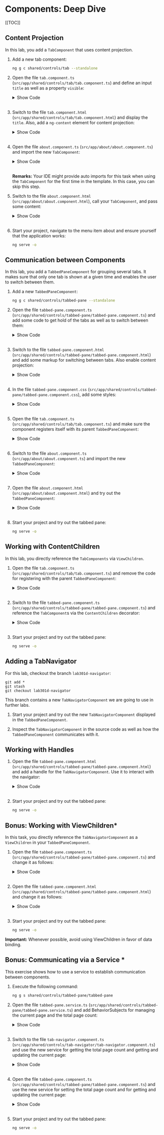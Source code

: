# Components: Deep Dive

[[TOC]]

## Content Projection

In this lab, you add a `TabComponent` that uses content projection.

1. Add a new tab component:

   ```bash
   ng g c shared/controls/tab --standalone
   ```

1. Open the file `tab.component.ts` (`src/app/shared/controls/tab/tab.component.ts`) and define an input `title` as well as a property `visible`:

   <details>
   <summary>Show Code</summary>

   ```typescript
   import { Component, Input } from "@angular/core";
   import { CommonModule } from "@angular/common";

   @Component({
     selector: "app-tab",
     standalone: true,
     imports: [CommonModule],
     templateUrl: "./tab.component.html",
     styleUrls: ["./tab.component.css"],
   })
   export class TabComponent {
     @Input() title = "";
     visible = true;
   }
   ```

   </details><br>

1. Switch to the file `tab.component.html` (`src/app/shared/controls/tab/tab.component.html`) and display the `title`. Also, add a `ng-content` element for content projection:

   <details>
   <summary>Show Code</summary>

   ```html
   <div *ngIf="visible">
     <h2>{{ title }}</h2>
     <ng-content></ng-content>
   </div>
   ```

   </details><br>

1. Open the file `about.component.ts` (`src/app/about/about.component.ts`) and import the new `TabComponent`:

   <details>
   <summary>Show Code</summary>

   ```typescript
   import { CommonModule } from "@angular/common";
   import { TabComponent } from "../shared/controls/tab/tab.component";

   @Component({
     selector: "app-about",
     standalone: true,
     templateUrl: "./about.component.html",
     styleUrls: ["./about.component.css"],
     imports: [CommonModule, TabComponent],
   })
   export class AboutComponent {}
   ```

   </details><br>

   **Remarks:** Your IDE might provide auto imports for this task when using the `TabComponent` for the first time in the template. In this case, you can skip this step.

1. Switch to the file `about.component.html` (`src/app/about/about.component.html`), call your `TabComponent`, and pass some content:

   <details>
   <summary>Show Code</summary>

   ```html
   <h1>Booking History</h1>

   <app-tab title="Upcoming Flights">
     <p>No upcoming flights!</p>
   </app-tab>

   <app-tab title="Operated Flights">
     <p>No operated flights!</p>
   </app-tab>

   <app-tab title="Cancelled Flights">
     <p>No cancelled flights!</p>
   </app-tab>
   ```

   </details><br>

1. Start your project, navigate to the menu item about and ensure yourself that the application works:

   ```bash
   ng serve -o
   ```

## Communication between Components

In this lab, you add a `TabbedPaneComponent` for grouping several tabs. It makes sure that only one tab is shown at a given time and enables the user to switch between them.

1. Add a new `TabbedPaneComponent`:

   ```bash
   ng g c shared/controls/tabbed-pane --standalone
   ```

1. Open the file `tabbed-pane.component.ts` (`src/app/shared/controls/tabbed-pane/tabbed-pane.component.ts`) and add some code to get hold of the tabs as well as to switch between them:

   <details>
   <summary>Show Code</summary>

   ```typescript
   import { AfterContentInit, Component } from "@angular/core";
   import { CommonModule } from "@angular/common";
   import { TabComponent } from "../tab/tab.component";

   @Component({
     selector: "app-tabbed-pane",
     standalone: true,
     imports: [CommonModule],
     templateUrl: "./tabbed-pane.component.html",
     styleUrls: ["./tabbed-pane.component.css"],
   })
   export class TabbedPaneComponent implements AfterContentInit {
     tabs: Array<TabComponent> = [];
     activeTab: TabComponent | undefined;

     ngAfterContentInit(): void {
       if (this.tabs.length > 0) {
         this.activate(this.tabs[0]);
       }
     }

     register(tab: TabComponent): void {
       this.tabs.push(tab);
     }

     activate(active: TabComponent): void {
       for (const tab of this.tabs) {
         tab.visible = tab === active;
       }
       this.activeTab = active;
     }
   }
   ```

   </details><br>

1. Switch to the file `tabbed-pane.component.html` (`src/app/shared/controls/tabbed-pane/tabbed-pane.component.html`) and add some markup for switching between tabs. Also enable content projection:

   <details>
   <summary>Show Code</summary>

   ```html
   <div class="tabbed-pane">
     <div class="navigation">
       <span *ngFor="let tab of tabs" class="tab-link">
         <a [ngClass]="{ active: tab == activeTab }" (click)="activate(tab)"
           >{{ tab.title }}</a
         >
       </span>
     </div>

     <ng-content></ng-content>
   </div>
   ```

   </details><br>

1. In the file `tabbed-pane.component.css` (`src/app/shared/controls/tabbed-pane/tabbed-pane.component.css`), add some styles:

   <details>
   <summary>Show Code</summary>

   ```css
   .navigation {
     margin-bottom: 30px;
   }

   .tab-link {
     font-size: 16px;
     padding-bottom: 3px;
     border-bottom: 5px solid darkseagreen;
     margin-right: 10px;
   }

   .tab-link a {
     color: black;
     cursor: pointer;
   }

   .tab-link a:hover {
     color: orangered;
     text-decoration: none;
   }

   .tab-link a.active {
     color: orangered;
   }
   ```

   </details><br>

1. Open the file `tab.component.ts` (`src/app/shared/controls/tab/tab.component.ts`) and make sure the component registers itself with its parent `TabbedPaneComponent`:

   <details>
   <summary>Show Code</summary>

   ```diff
   -import { Component, Input } from '@angular/core';
   +import { Component, inject, Input } from '@angular/core';
    import { CommonModule } from '@angular/common';
   +import { TabbedPaneComponent } from '../tabbed-pane/tabbed-pane.component';

    @Component({
      selector: 'app-tab',

   [...]

    export class TabComponent {
      @Input() title = '';
      visible = true;
   +
   +  pane = inject(TabbedPaneComponent);
   +
   +  constructor() {
   +    this.pane.register(this);
   +  }
    }
   ```

   </details><br>

1. Switch to the file `about.component.ts` (`src/app/about/about.component.ts`) and import the new `TabbedPaneComponent`:

   <details>
   <summary>Show Code</summary>

   ```diff
    import { Component } from '@angular/core';
    import { CommonModule } from '@angular/common';
    import { TabComponent } from '../shared/controls/tab/tab.component';
   +import { TabbedPaneComponent } from '../shared/controls/tabbed-pane/tabbed-pane.component';

    @Component({
      selector: 'app-about',
      standalone: true,
      templateUrl: './about.component.html',
      styleUrls: ['./about.component.css'],
   -  imports: [CommonModule, TabComponent],
   +  imports: [CommonModule, TabComponent, TabbedPaneComponent],
    })
    export class AboutComponent {}
   ```

   </details><br>

1. Open the file `about.component.html` (`src/app/about/about.component.html`) and try out the `TabbedPaneComponent`:

   <details>
   <summary>Show Code</summary>

   ```diff
    <h1>Booking History</h1>

   -<app-tab title="Upcoming Flights">
   -  <p>No upcoming flights!</p>
   -</app-tab>
   +<app-tabbed-pane>
   +  <app-tab title="Upcoming Flights">
   +    <p>No upcoming flights!</p>
   +  </app-tab>

   -<app-tab title="Operated Flights">
   -  <p>No operated flights!</p>
   -</app-tab>
   +  <app-tab title="Operated Flights">
   +    <p>No operated flights!</p>
   +  </app-tab>

   -<app-tab title="Cancelled Flights">
   -  <p>No cancelled flights!</p>
   -</app-tab>
   +  <app-tab title="Cancelled Flights">
   +    <p>No cancelled flights!</p>
   +  </app-tab>
   +</app-tabbed-pane>
   ```

   </details><br>

1. Start your project and try out the tabbed pane:

   ```bash
   ng serve -o
   ```

## Working with ContentChildren

In this lab, you directly reference the `TabComponents` via `ViewChildren`.

1. Open the file `tab.component.ts` (`src/app/shared/controls/tab/tab.component.ts`) and remove the code for registering with the parent `TabbedPaneComponent`:

   <details>
   <summary>Show Code</summary>

   ```diff
    import { TabbedPaneComponent } from '../tabbed-pane/tabbed-pane.component';
    export class TabComponent {
      @Input() title = '';
      visible = true;
   -
   -  pane = inject(TabbedPaneComponent);
   -
   -  constructor() {
   -    this.pane.register(this);
   -  }
    }
   ```

   </details><br>

1. Switch to the file `tabbed-pane.component.ts` (`src/app/shared/controls/tabbed-pane/tabbed-pane.component.ts`) and reference the `TabComponent`s via the `ContentChildren` decorator:

   <details>
   <summary>Show Code</summary>

   ```diff
   -import { AfterContentInit, Component } from '@angular/core';
   +import {
   +  AfterContentInit,
   +  Component,
   +  ContentChildren,
   +  QueryList,
   +} from '@angular/core';
    import { CommonModule } from '@angular/common';
    import { TabComponent } from '../tab/tab.component';

   [...]

      styleUrls: ['./tabbed-pane.component.css'],
    })
    export class TabbedPaneComponent implements AfterContentInit {
   -  tabs: Array<TabComponent> = [];
   +  @ContentChildren(TabComponent)
   +  tabQueryList: QueryList<TabComponent> | undefined;
   +
      activeTab: TabComponent | undefined;

   +  get tabs(): TabComponent[] {
   +    return this.tabQueryList?.toArray() ?? [];
   +  }
   +
      ngAfterContentInit(): void {
        if (this.tabs.length > 0) {
          this.activate(this.tabs[0]);
   ```

   </details><br>

1. Start your project and try out the tabbed pane:

   ```bash
   ng serve -o
   ```

## Adding a TabNavigator

For this lab, checkout the branch `lab301d-navigator`:

```
git add *
git stash
git checkout lab301d-navigator
```

This branch contains a new `TabNavigatorComponent` we are going to use in further labs.

1. Start your project and try out the new `TabNavigatorComponent` displayed in the `TabbedPaneComponent`.

1. Inspect the `TabNavigatorComponent` in the source code as well as how the `TabbedPaneComponent` communicates with it.

## Working with Handles

1. Open the file `tabbed-pane.component.html` (`src/app/shared/controls/tabbed-pane/tabbed-pane.component.html`) and add a handle for the `TabNavigatorComponent`. Use it to interact with the navigator:

   <details>
   <summary>Show Code</summary>

   ```diff
    <ng-content></ng-content>

      <app-tab-navigator
   +    #navigator
        [page]="this.currentPage"
        [pageCount]="this.tabs.length"
        (pageChange)="pageChange($event)"
      >
      </app-tab-navigator>
   +  <p>&nbsp;</p>
   +  <div>
   +    <button (click)="navigator.prev()">Prev</button>
   +    {{ navigator.page + 1 }}
   +    <button (click)="navigator.next()">Next</button>
   +  </div>
    </div>
   ```

   </details><br>

1. Start your project and try out the tabbed pane:

   ```bash
   ng serve -o
   ```

## Bonus: Working with ViewChildren\*

In this task, you directly reference the `TabNavigatorComponent` as a `ViewChildren` in your `TabbedPaneComponent`.

1. Open the file `tabbed-pane.component.ts` (`src/app/shared/controls/tabbed-pane/tabbed-pane.component.ts`) and change it as follows:

   <details>
   <summary>Show Code</summary>

   ```diff
    import {
      AfterContentInit,
   +  AfterViewInit,
   +  ChangeDetectorRef,
      Component,
      ContentChildren,
   +  inject,
      QueryList,
   +  ViewChild,
    } from '@angular/core';
    import { CommonModule } from '@angular/common';
    import { TabComponent } from '../tab/tab.component';

   [...]

      styleUrls: ['./tabbed-pane.component.css'],
      imports: [CommonModule, TabNavigatorComponent],
    })
   -export class TabbedPaneComponent implements AfterContentInit {
   +export class TabbedPaneComponent implements AfterContentInit, AfterViewInit {
      @ContentChildren(TabComponent)
      tabQueryList: QueryList<TabComponent> | undefined;

   +  @ViewChild('navigator')
   +  navigator: TabNavigatorComponent | undefined;
   +
      activeTab: TabComponent | undefined;

      currentPage = 0;

   +  cd = inject(ChangeDetectorRef);
   +
      get tabs(): TabComponent[] {
        return this.tabQueryList?.toArray() ?? [];
      }

   [...]

        }
      }

   +  ngAfterViewInit(): void {
   +    if (this.navigator) {
   +      this.navigator.page = 1;
   +      this.navigator.pageCount = this.tabs.length;
   +
   +      // Start another change detection cycle
   +      // Use this strategy with caution!
   +      this.cd.detectChanges();
   +
   +      this.navigator.pageChange.subscribe((page: number) => {
   +        this.pageChange(page);
   +      });
   +    }
   +  }
   +
      register(tab: TabComponent): void {
        this.tabs.push(tab);
      }
   ```

   </details><br>

1. Open the file `tabbed-pane.component.html` (`src/app/shared/controls/tabbed-pane/tabbed-pane.component.html`) and change it as follows:

   <details>
   <summary>Show Code</summary>

   ```diff
    <ng-content></ng-content>

   -  <app-tab-navigator
   -    #navigator
   -    [page]="this.currentPage"
   -    [pageCount]="this.tabs.length"
   -    (pageChange)="pageChange($event)"
   -  >
   -  </app-tab-navigator>
   +  <app-tab-navigator #navigator> </app-tab-navigator>
      <p>&nbsp;</p>
      <div>
        <button (click)="navigator.prev()">Prev</button>
   ```

   </details><br>

1. Start your project and try out the tabbed pane:

   ```bash
   ng serve -o
   ```

**Important:** Whenever possible, avoid using ViewChildren in favor of data binding.

## Bonus: Communicating via a Service \*

This exercise shows how to use a service to establish communication between components.

1. Execute the following command:

   ```bash
   ng g s shared/controls/tabbed-pane/tabbed-pane
   ```

1. Open the file `tabbed-pane.service.ts` (`src/app/shared/controls/tabbed-pane/tabbed-pane.service.ts`) and add BehaviorSubjects for managing the current page and the total page count:

   <details>
   <summary>Show Code</summary>

   ```typescript
   import { Injectable } from "@angular/core";
   import { BehaviorSubject } from "rxjs";

   @Injectable({
     providedIn: "root",
   })
   export class TabbedPaneService {
     readonly pageCount = new BehaviorSubject<number>(0);
     readonly currentPage = new BehaviorSubject<number>(1);

     constructor() {}
   }
   ```

   </details><br>

1. Switch to the file `tab-navigator.component.ts` (`src/app/shared/controls/tab-navigator/tab-navigator.component.ts`) and use the new service for getting the total page count and getting and updating the current page:

   <details>
   <summary>Show Code</summary>

   ```diff
   -import { Component, EventEmitter, Input, Output } from '@angular/core';
   +import {
   +  Component,
   +  EventEmitter,
   +  inject,
   +  Input,
   +  OnInit,
   +  Output,
   +} from '@angular/core';
    import { CommonModule } from '@angular/common';
   +import { TabbedPaneService } from '../tabbed-pane/tabbed-pane.service';

    @Component({
      selector: 'app-tab-navigator',

   [...]

      templateUrl: './tab-navigator.component.html',
      styleUrls: ['./tab-navigator.component.css'],
    })
   -export class TabNavigatorComponent {
   +export class TabNavigatorComponent implements OnInit {
      @Input() page = 0;
      @Input() pageCount = 0;
      @Output() pageChange = new EventEmitter<number>();

   +  service = inject(TabbedPaneService);
   +
   +  ngOnInit(): void {
   +    this.service.pageCount.subscribe((pageCount) => {
   +      this.pageCount = pageCount;
   +    });
   +    this.service.currentPage.subscribe((page) => {
   +      this.page = page;
   +    });
   +  }
   +
      prev(): void {
        this.page--;
        if (this.page < 0) {
          this.page = this.pageCount - 1;
        }
        this.pageChange.emit(this.page);
   +    this.service.currentPage.next(this.page);
      }

      next(): void {

   [...]

          this.page = 0;
        }
        this.pageChange.emit(this.page);
   +    this.service.currentPage.next(this.page);
      }
    }
   ```

   </details><br>

1. Open the file `tabbed-pane.component.ts` (`src/app/shared/controls/tabbed-pane/tabbed-pane.component.ts`) and use the new service for setting the total page count and for getting and updating the current page:

   <details>
   <summary>Show Code</summary>

   ```diff
    import {
    import { CommonModule } from '@angular/common';
    import { TabComponent } from '../tab/tab.component';
    import { TabNavigatorComponent } from '../tab-navigator/tab-navigator.component';
   +import { TabbedPaneService } from './tabbed-pane.service';

    @Component({
      selector: 'app-tabbed-pane',

   [...]

      templateUrl: './tabbed-pane.component.html',
      styleUrls: ['./tabbed-pane.component.css'],
      imports: [CommonModule, TabNavigatorComponent],
   +  providers: [TabbedPaneService],
    })
    export class TabbedPaneComponent implements AfterContentInit, AfterViewInit {
      @ContentChildren(TabComponent)

   [...]

      currentPage = 0;

      cd = inject(ChangeDetectorRef);
   +  service = inject(TabbedPaneService);

      get tabs(): TabComponent[] {
        return this.tabQueryList?.toArray() ?? [];

   [...]

      }

      ngAfterViewInit(): void {
   -    if (this.navigator) {
   -      this.navigator.page = 1;
   -      this.navigator.pageCount = this.tabs.length;
   +    this.service.pageCount.next(this.tabs.length);

   -      // Start another change detection cycle
   -      // Use this strategy with caution!
   -      this.cd.detectChanges();
   +    // Use this strategy with caution
   +    this.cd.detectChanges();

   -      this.navigator.pageChange.subscribe((page: number) => {
   -        this.pageChange(page);
   -      });
   -    }
   +    this.service.currentPage.subscribe((page: number) => {
   +      // Prevent cycle:
   +      if (page === this.currentPage) {
   +        return;
   +      }
   +      this.pageChange(page);
   +    });
      }

      register(tab: TabComponent): void {

   [...]

        this.activeTab = active;

        this.currentPage = this.tabs.indexOf(active);
   +    this.service.currentPage.next(this.currentPage);
      }

      pageChange(page: number): void {
   ```

   </details><br>

1. Start your project and try out the tabbed pane:

   ```bash
   ng serve -o
   ```
